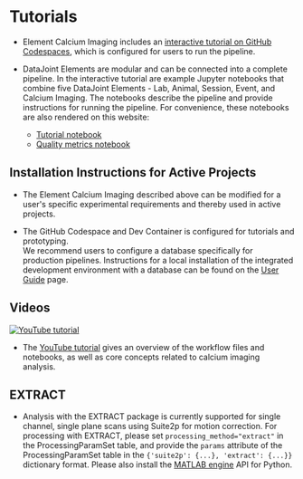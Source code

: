 # Tutorials

+ Element Calcium Imaging includes an [interactive tutorial on GitHub Codespaces](https://github.com/datajoint/element-calcium-imaging#interactive-tutorial), which is configured for users to run the pipeline.

+ DataJoint Elements are modular and can be connected into a complete pipeline.  In the interactive tutorial are example Jupyter notebooks that combine five DataJoint Elements - Lab, Animal, Session, Event, and Calcium Imaging.  The notebooks describe the pipeline and provide instructions for running the pipeline.  For convenience, these notebooks are also rendered on this website:
   + [Tutorial notebook](../../../notebooks/tutorial.ipynb)
   + [Quality metrics notebook](../../../notebooks/quality_metrics.ipynb)

## Installation Instructions for Active Projects

+ The Element Calcium Imaging described above can be modified for a user's specific experimental requirements and thereby used in active projects.  

+ The GitHub Codespace and Dev Container is configured for tutorials and prototyping.  
We recommend users to configure a database specifically for production pipelines.  Instructions for a local installation of the integrated development environment with a database can be found on the [User Guide](https://datajoint.com/docs/elements/user-guide/) page.

## Videos

[![YouTube tutorial](https://img.youtube.com/vi/gFLn0GB1L30/0.jpg)](https://www.youtube.com/watch?v=gFLn0GB1L30)

+ The [YouTube tutorial](https://www.youtube.com/watch?v=gFLn0GB1L30) gives an overview 
of the workflow files and notebooks, as well as core concepts related to calcium imaging
analysis.

## EXTRACT

+ Analysis with the EXTRACT package is currently supported for single channel, single
plane scans using Suite2p for motion correction. For processing with EXTRACT,
please set `processing_method="extract"` in the
ProcessingParamSet table, and provide the `params` attribute of the ProcessingParamSet
table in the `{'suite2p': {...}, 'extract': {...}}` dictionary format. Please also
install the [MATLAB engine](https://pypi.org/project/matlabengine/) API for Python.
